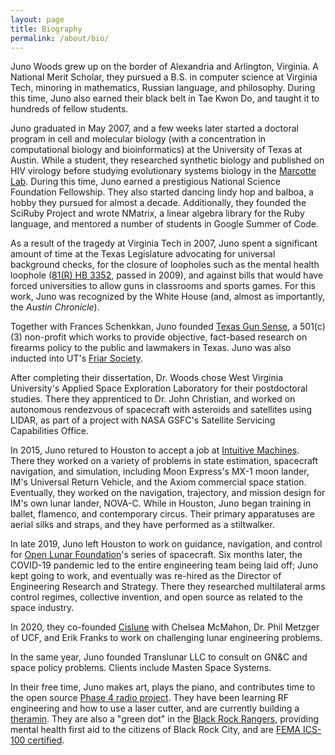```yaml
---
layout: page
title: Biography
permalink: /about/bio/
---
```


Juno Woods grew up on the border of Alexandria and Arlington, Virginia. A National Merit Scholar, they pursued a B.S. in computer science at Virginia Tech, minoring in mathematics, Russian language, and philosophy. During this time, Juno also earned their black belt in Tae Kwon Do, and taught it to hundreds of fellow students.

Juno graduated in May 2007, and a few weeks later started a doctoral program in cell and molecular biology (with a concentration in computational biology and bioinformatics) at the University of Texas at Austin. While a student, they researched synthetic biology and published on HIV virology before studying evolutionary systems biology in the [Marcotte Lab](http://www.marcottelab.org/index.php/Main_Page). During this time, Juno earned a prestigious National Science Foundation Fellowship. They also started dancing lindy hop and balboa, a hobby they pursued for almost a decade. Additionally, they founded the SciRuby Project and wrote NMatrix, a linear algebra library for the Ruby language, and mentored a number of students in Google Summer of Code.

As a result of the tragedy at Virginia Tech in 2007, Juno spent a significant amount of time at the Texas Legislature advocating for universal background checks, for the closure of loopholes such as the mental health loophole ([81(R) HB 3352](https://capitol.texas.gov/BillLookup/History.aspx?LegSess=81R&Bill=HB3352), passed in 2009), and against bills that would have forced universities to allow guns in classrooms and sports games. For this work, Juno was recognized by the White House (and, almost as importantly, the _Austin Chronicle_).

Together with Frances Schenkkan, Juno founded [Texas Gun Sense](http://txgunsense.org), a 501(c)(3) non-profit which works to provide objective, fact-based research on firearms policy to the public and lawmakers in Texas. Juno was also inducted into UT's [Friar Society](https://www.friarsociety.org).

After completing their dissertation, Dr. Woods chose West Virginia University's Applied Space Exploration Laboratory for their postdoctoral studies. There they apprenticed to Dr. John Christian, and worked on autonomous rendezvous of spacecraft with asteroids and satellites using LIDAR, as part of a project with NASA GSFC's Satellite Servicing Capabilities Office.

In 2015, Juno retured to Houston to accept a job at [Intuitive Machines](http://www.intuitivemachines.com). There they worked on a variety of problems in state estimation, spacecraft navigation, and simulation, including Moon Express's MX-1 moon lander, IM's Universal Return Vehicle, and the Axiom commercial space station. Eventually, they worked on the navigation, trajectory, and mission design for IM's own lunar lander, NOVA-C. While in Houston, Juno began training in ballet, flamenco, and contemporary circus. Their primary apparatuses are aerial silks and straps, and they have performed as a stiltwalker.

In late 2019, Juno left Houston to work on guidance, navigation, and control for [Open Lunar Foundation](https://www.openlunar.org)'s series of spacecraft. Six months later, the COVID-19 pandemic led to the entire engineering team being laid off; Juno kept going to work, and eventually was re-hired as the Director of Engineering Research and Strategy. There they researched multilateral arms control regimes, collective invention, and open source as related to the space industry.

In 2020, they co-founded [Cislune](https://www.cislune.com) with Chelsea McMahon, Dr. Phil Metzger of UCF, and Erik Franks to work on challenging lunar engineering problems.

In the same year, Juno founded Translunar LLC to consult on GN&C and space policy problems. Clients include Masten Space Systems.

In their free time, Juno makes art, plays the piano, and contributes time to the open source [Phase 4 radio project](https://www.phase4radio.org). They have been learning RF engineering and how to use a laser cutter, and are currently building a [theramin](https://en.wikipedia.org/wiki/Theremin). They are also a "green dot" in the [Black Rock Rangers](https://rangers.burningman.org), providing mental health first aid to the citizens of Black Rock City, and are [FEMA ICS-100 certified](https://training.fema.gov/is/courseoverview.aspx?code=is-100.c).
